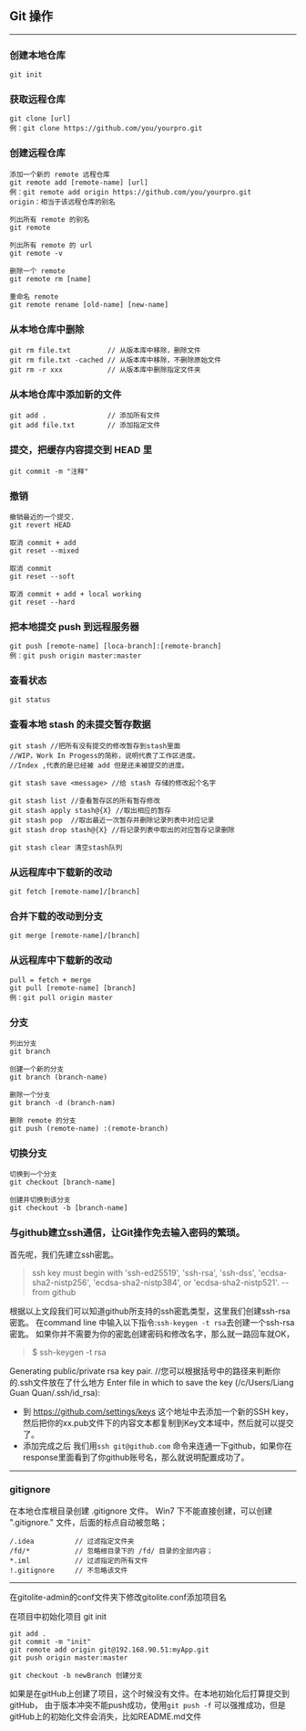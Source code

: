 ## Git 操作
---
### 创建本地仓库

    git init

### 获取远程仓库

    git clone [url]
    例：git clone https://github.com/you/yourpro.git

### 创建远程仓库

    添加一个新的 remote 远程仓库
    git remote add [remote-name] [url]
    例：git remote add origin https://github.com/you/yourpro.git
    origin：相当于该远程仓库的别名
    
    列出所有 remote 的别名
    git remote
    
    列出所有 remote 的 url
    git remote -v
    
    删除一个 remote
    git remote rm [name]
    
    重命名 remote
    git remote rename [old-name] [new-name]

### 从本地仓库中删除

    git rm file.txt         // 从版本库中移除，删除文件
    git rm file.txt -cached // 从版本库中移除，不删除原始文件
    git rm -r xxx           // 从版本库中删除指定文件夹

### 从本地仓库中添加新的文件

    git add .               // 添加所有文件
    git add file.txt        // 添加指定文件

### 提交，把缓存内容提交到 HEAD 里

    git commit -m "注释"

### 撤销

    撤销最近的一个提交.
    git revert HEAD

    取消 commit + add
    git reset --mixed

    取消 commit
    git reset --soft

    取消 commit + add + local working
    git reset --hard

### 把本地提交 push 到远程服务器

    git push [remote-name] [loca-branch]:[remote-branch]
    例：git push origin master:master

### 查看状态

    git status
    
### 查看本地 stash 的未提交暂存数据
    
    git stash //把所有没有提交的修改暂存到stash里面
    //WIP，Work In Progess的简称，说明代表了工作区进度。 
    //Index ,代表的是已经被 add 但是还未被提交的进度。
    
    git stash save <message> //给 stash 存储的修改起个名字
    
    git stash list //查看暂存区的所有暂存修改
    git stash apply stash@{X} //取出相应的暂存
    git stash pop  //取出最近一次暂存并删除记录列表中对应记录
    git stash drop stash@{X} //将记录列表中取出的对应暂存记录删除
    
    git stash clear 清空stash队列

### 从远程库中下载新的改动

    git fetch [remote-name]/[branch]

### 合并下载的改动到分支

    git merge [remote-name]/[branch]

### 从远程库中下载新的改动

    pull = fetch + merge
    git pull [remote-name] [branch]
    例：git pull origin master

### 分支

    列出分支
    git branch

    创建一个新的分支
    git branch (branch-name)

    删除一个分支
    git branch -d (branch-nam)

    删除 remote 的分支
    git push (remote-name) :(remote-branch)

### 切换分支

    切换到一个分支
    git checkout [branch-name]

    创建并切换到该分支
    git checkout -b [branch-name]

### 与github建立ssh通信，让Git操作免去输入密码的繁琐。
    
首先呢，我们先建立ssh密匙。
> ssh key must begin with 'ssh-ed25519', 'ssh-rsa', 'ssh-dss', 'ecdsa-sha2-nistp256', 'ecdsa-sha2-nistp384', or 'ecdsa-sha2-nistp521'.  -- from github

根据以上文段我们可以知道github所支持的ssh密匙类型，这里我们创建ssh-rsa密匙。
在command line 中输入以下指令:``ssh-keygen -t rsa``去创建一个ssh-rsa密匙。
如果你并不需要为你的密匙创建密码和修改名字，那么就一路回车就OK，

>$ ssh-keygen -t rsa

Generating public/private rsa key pair.
//您可以根据括号中的路径来判断你的.ssh文件放在了什么地方
Enter file in which to save the key (/c/Users/Liang Guan Quan/.ssh/id_rsa):

* 到 https://github.com/settings/keys 这个地址中去添加一个新的SSH key，然后把你的xx.pub文件下的内容文本都复制到Key文本域中，然后就可以提交了。
* 添加完成之后 我们用``ssh git@github.com`` 命令来连通一下github，如果你在response里面看到了你github账号名，那么就说明配置成功了。 
 
---

### gitignore

在本地仓库根目录创建 .gitignore 文件。
Win7 下不能直接创建，可以创建 ".gitignore." 文件，后面的标点自动被忽略；

    /.idea          // 过滤指定文件夹
    /fd/*           // 忽略根目录下的 /fd/ 目录的全部内容；
    *.iml           // 过滤指定的所有文件
    !.gitignore     // 不忽略该文件
    
---

在gitolite-admin的conf文件夹下修改gitolite.conf添加项目名

在项目中初始化项目 git init
```
git add .
git commit -m "init"
git remote add origin git@192.168.90.51:myApp.git
git push origin master:master

git checkout -b newBranch 创建分支
```
如果是在gitHub上创建了项目，这个时候没有文件。在本地初始化后打算提交到gitHub，
由于版本冲突不能push成功，使用`git push -f` 可以强推成功，但是gitHub上的初始化文件会消失，比如README.md文件